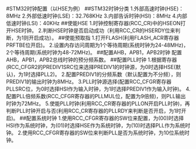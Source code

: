 #STM32时钟配置（以HSE为例）
##STM32时钟分类
1.外部高速时钟(HSE)：8MHz
2.外部低速时钟(LSE)：32.768KHz
3.内部告诉时钟(HSI)：8MHz
4.内部低速时钟(LSI)：40KHz
##使能HSE
1.时钟控制寄存器(RCC_CR)中的HSEON打开HSE时钟。
2.判断HSE时钟是否启动成功（利用RCC_CR的HSERDY位来判断，为1则开启成功）。
##使能预取指
1.打开FLASH(利用FLASH_ACR寄存器PRFTBE位开启)。
2.设置内存访问周期为1个等待周期(系统时钟为24-48MHz)，2个等待周期(系统时钟为48-72MHz)。
##配置AHB，APB1，APB2时钟
配置AHB，APB1，APB2总线时钟的预分频系数。
##配置PLL时钟
1.根据寄存器(RCC_CFGR2的PREDIV1SRC位来选择PREDIV1的时钟源，为0时选择HSE(默认)，为1时选择PLL2)。
2.配置PREDIV1的分频系数（默认配置为不分频），则PREDIV1的输出时钟为8MHz。
3.PLL时钟源选择(配置RCC_CFGR寄存器PLLSRC位，为0时选择HSI作为输入时钟，为1时选择PREDIV1作为输入时钟)。
4.配置PLL倍频系数(RCC_CFGR寄存器的PLLMUL位，配置为9倍频)，则PLL输出时钟为72MHz。
5.使能PLL时钟(利用RCC_CR寄存器的PLLON开启PLL时钟)，再判断PLL时钟开启与否(利用RCC_CR寄存器的PLLRDY来判断是否开启，为1时开启)。
##配置系统时钟
1.使用RCC_CFGR寄存器的SW位来配置，为(00)时选择HSI作为系统时钟，为(01)时选择HSE作为系统时钟，为(10)时选择PLL作为系统时钟。
2.使用RCC_CFGR寄存器的SW位来判断PLL是否为系统时钟，为10位系统时钟。